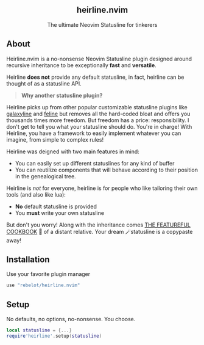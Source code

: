 <p align="center">
  <h2 align="center">heirline.nvim</h2>
</p>
<p align="center">The ultimate Neovim Statusline for tinkerers</p>

## About

Heirline.nvim is a no-nonsense Neovim Statusline plugin designed around
recursive inheritance to be exceptionally **fast** and **versatile**.

Heirline **does not** provide any default statusline, in fact, heirline can be
thought of as a statusline API.

> **Why another statusline plugin?**

Heirline picks up from other popular customizable statusline plugins like
[galaxyline]() and [feline]() but removes all the hard-coded bloat and offers
you thousands times more freedom. But freedom has a price: responsibility. I
don't get to tell you what your statusline should do. You're in charge! With
Heirline, you have a framework to easily implement whatever you can imagine,
from simple to complex rules!

Heirline was deigned with two main features in mind:
* You can easily set up different statuslines for any kind of buffer
* You can reutilize components that will behave according to their position in the genealogical tree.

Heirline is _not_ for everyone, heirline is for people who like tailoring their own tools (and also like lua):
* **No** default statusline is provided 
* You **must** write your own statusline

But don't you worry! Along with the inheritance comes [THE FEATUREFUL COOKBOOK](cookbook.md) 📖
of a distant relative. Your dream 🪄statusline is a
copypaste away!

## Installation

Use your favorite plugin manager 

```lua
use "rebelot/heirline.nvim"
```

## Setup

No defaults, no options, no-nonsense. You choose.

```lua
local statusline = {...}
require'heirline'.setup(statusline)
```
